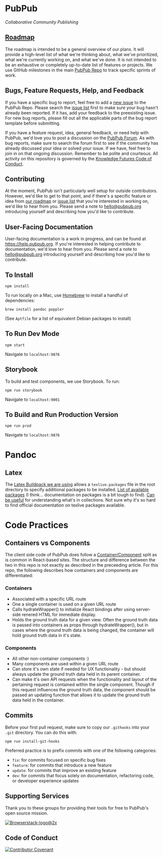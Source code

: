 # PubPub

_Collaborative Community Publishing_

## [Roadmap](https://github.com/orgs/pubpub/projects/9)

The roadmap is intended to be a general overview of our plans. It will provide a high-level list of what we're thinking about, what we've prioritized, what we're currently working on, and what we've done. It is not intended to be an exhaustive or completely up-to-date list of features or projects. We use GitHub milestones in the main [PubPub Repo](https://github.com/pubpub/pubpub/milestones) to track specific sprints of work.

## Bugs, Feature Requests, Help, and Feedback

If you have a specific bug to report, feel free to add a [new issue](https://github.com/pubpub/pubpub/issues/new/choose) to the PubPub Repo. Please search the [issue list](https://github.com/pubpub/pubpub/issues) first to make sure your bug hasn't already been reported. If it has, add your feedback to the preexisting issue. For new bug reports, please fill out all the applicable parts of the bug report template before submitting.

If you have a feature request, idea, general feedback, or need help with PubPub, we'd love you to post a discussion on the [PubPub Forum](https://github.com/pubpub/pubpub/discussions). As with bug reports, make sure to search the forum first to see if the community has already discussed your idea or solved your issue. If we have, feel free to join in on that ongoing discussion. Remember to be polite and courteous. All activity on this repository is governed by the [Knowledge Futures Code of Conduct](https://github.com/knowledgefutures/general/blob/master/CODE_OF_CONDUCT.md).

## Contributing

At the moment, PubPub isn't particularly well setup for outside contributors. However, we'd like to get to that point, and if there's a specific feature or idea from [our roadmap](https://github.com/orgs/pubpub/projects/9) or [issue list](https://github.com/pubpub/pubpub) that you're interested in working on, we'd like to hear from you. Please send a note to [hello@pubpub.org](mailto:hello@pubpub.org?subject=Code%20Contribution) introducing yourself and describing how you'd like to contribute.

## User-Facing Documentation

User-facing documentation is a work in progress, and can be found at https://help.pubpub.org. If you're interested in helping contribute to documentation, we'd love to hear from you. Please send a note to [hello@pubpub.org](mailto:hello@pubpub.org?subject=Documentation%20Contribution) introducing yourself and describing how you'd like to contribute.

## To Install

```
npm install

```

To run locally on a Mac, use [Homebrew](https://brew.sh/) to install a handful of dependencies:

```
brew install pandoc poppler
```

(See `Aptfile` for a list of equivalent Debian packages to install)

## To Run Dev Mode

```
npm start
```

Navigate to `localhost:9876`

## Storybook

To build and test components, we use Storybook. To run:

```
npm run storybook
```

Navigate to `localhost:9001`

## To Build and Run Production Version

```
npm run prod
```

Navigate to `localhost:9876`

# Pandoc

## Latex

The [Latex Buildpack we are using](https://github.com/Thermondo/heroku-buildpack-tex) allows a
`texlive.packages` file in the root directory to specify additional packages to be installed.
[List of available packages](http://fedoraproject.org/wiki/Features/TeXLive) (I think...
documentation on packages is a bit tough to find).
[Can be useful](https://rpmfind.net/linux/rpm2html/search.php?query=texlive-collection-fontsextra)
for understanding what's in collections. Not sure why it's so hard to find official documentation on
texlive packages available.

# Code Practices

## Containers vs Components

The client side code of PubPub does follow a
[Container/Component](https://medium.com/@dan_abramov/smart-and-dumb-components-7ca2f9a7c7d0) split
as is common in React-based sites. The structure and difference between the two in this repo is not
exactly as described in the preceeding article. For this repo, the following describes how
containers and components are differentiated:

### Containers

-   Associated with a specific URL route
-   One a single container is used on a given URL route
-   Calls hydrateWrapper() to initialize React bindings after using server-side renered HTML for
    immediate display.
-   Holds the ground truth data for a given view. Often the ground truth data is passed into
    containers as props through hydrateWrapper(), but in cases where the ground truth data is being
    changed, the container will hold ground truth data in it's state.

### Components

-   All other non-container components :)
-   Many components are used within a given URL route
-   Can store it's own state if needed for UX functionality - but should always update the ground
    truth data held in its parent container.
-   Can make it's own API requests when the functionality and layout of the pertaining request is
    contained within the single component. Though if this request influences the ground truth data,
    the component should be passed an updating function that allows it to update the ground truth
    data held in the container.

## Commits

Before your first pull request, make sure to copy our `.githooks` into your `.git` directory. You can do this with:

`npm run install-git-hooks`

Preferred practice is to prefix commits with one of the following categories:

-   `fix`: for commits focused on specific bug fixes
-   `feature`: for commits that introduce a new feature
-   `update`: for commits that improve an existing feature
-   `dev`: for commits that focus solely on documentation, refactoring code, or developer experience
    updates

## Supporting Services

Thank you to these groups for providing their tools for free to PubPub's open source mission.

[![Browserstack-logo@2x](https://user-images.githubusercontent.com/1000455/64237395-318a4c80-cef4-11e9-8b78-98ed3ec58ce3.png)](https://www.browserstack.com/)

## Code of Conduct

[![Contributor Covenant](https://img.shields.io/badge/Contributor%20Covenant-v2.0%20adopted-ff69b4.svg)](https://github.com/knowledgefutures/general/blob/master/CODE_OF_CONDUCT.md)
